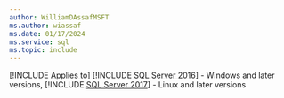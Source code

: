 ```yaml
---
author: WilliamDAssafMSFT
ms.author: wiassaf
ms.date: 01/17/2024
ms.service: sql
ms.topic: include
---
```


[!INCLUDE [Applies to](../applies-md.md)] [!INCLUDE [SQL Server 2016](_ss2016.md)] - Windows and later versions, [!INCLUDE [SQL Server 2017](_ss2017.md)] - Linux and later versions
